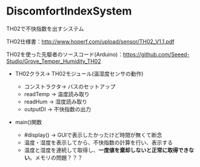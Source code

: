 # DiscomfortIndexSystem
TH02で不快指数を出すシステム

TH02仕様書：http://www.hoperf.com/upload/sensor/TH02_V1.1.pdf

TH02を使った先駆者のソースコード(Arduino)：https://github.com/Seeed-Studio/Grove_Temper_Humidity_TH02

- TH02クラス-> TH02モジュール(温湿度センサの動作)
    - コンストラクタ\-> バスのセットアップ
    - readTemp \-> 温度読み取り
    - readHum \-> 湿度読み取り
    - outputDI \-> 不快指数の出力

- main()関数
    - \#display() \-> GUIで表示したかったけど時間が無くて断念
    - 温度・湿度を表示してから、不快指数の計算を行い、表示する
    - 温度と湿度を連続して取得し、**一度値を棄却しないと正常に取得できない**。メモリの問題？？？

